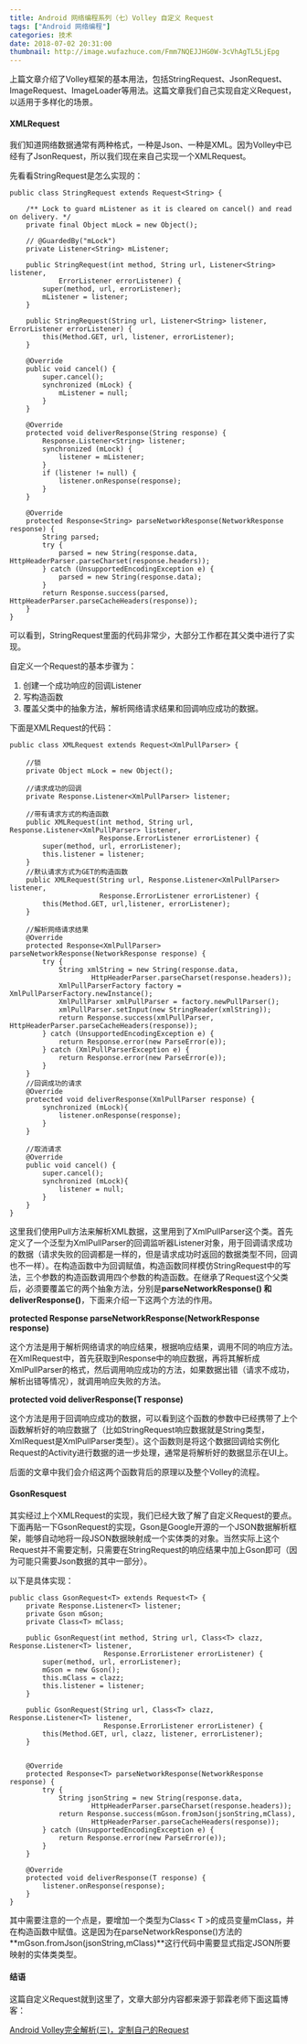 ```yaml
---
title: Android 网络编程系列（七）Volley 自定义 Request
tags: ["Android 网络编程"]
categories: 技术
date: 2018-07-02 20:31:00
thumbnail: http://image.wufazhuce.com/Fmm7NQEJJHG0W-3cVhAgTL5LjEpg
---
```


上篇文章介绍了Volley框架的基本用法，包括StringRequest、JsonRequest、ImageRequest、ImageLoader等用法。这篇文章我们自己实现自定义Request，以适用于多样化的场景。

#### XMLRequest

我们知道网络数据通常有两种格式，一种是Json、一种是XML。因为Volley中已经有了JsonRequest，所以我们现在来自己实现一个XMLRequest。

先看看StringRequest是怎么实现的：
```
public class StringRequest extends Request<String> {

    /** Lock to guard mListener as it is cleared on cancel() and read on delivery. */
    private final Object mLock = new Object();

    // @GuardedBy("mLock")
    private Listener<String> mListener;

    public StringRequest(int method, String url, Listener<String> listener,
            ErrorListener errorListener) {
        super(method, url, errorListener);
        mListener = listener;
    }

    public StringRequest(String url, Listener<String> listener, ErrorListener errorListener) {
        this(Method.GET, url, listener, errorListener);
    }

    @Override
    public void cancel() {
        super.cancel();
        synchronized (mLock) {
            mListener = null;
        }
    }

    @Override
    protected void deliverResponse(String response) {
        Response.Listener<String> listener;
        synchronized (mLock) {
            listener = mListener;
        }
        if (listener != null) {
            listener.onResponse(response);
        }
    }

    @Override
    protected Response<String> parseNetworkResponse(NetworkResponse response) {
        String parsed;
        try {
            parsed = new String(response.data, HttpHeaderParser.parseCharset(response.headers));
        } catch (UnsupportedEncodingException e) {
            parsed = new String(response.data);
        }
        return Response.success(parsed, HttpHeaderParser.parseCacheHeaders(response));
    }
}
```
可以看到，StringRequest里面的代码非常少，大部分工作都在其父类中进行了实现。

自定义一个Request的基本步骤为：
1. 创建一个成功响应的回调Listener
2. 写构造函数
3. 覆盖父类中的抽象方法，解析网络请求结果和回调响应成功的数据。

下面是XMLRequest的代码：

```
public class XMLRequest extends Request<XmlPullParser> {

    //锁
    private Object mLock = new Object();

    //请求成功的回调
    private Response.Listener<XmlPullParser> listener;

    //带有请求方式的构造函数
    public XMLRequest(int method, String url, Response.Listener<XmlPullParser> listener,
                      Response.ErrorListener errorListener) {
        super(method, url, errorListener);
        this.listener = listener;
    }
    //默认请求方式为GET的构造函数
    public XMLRequest(String url, Response.Listener<XmlPullParser> listener,
                      Response.ErrorListener errorListener) {
        this(Method.GET, url,listener, errorListener);
    }

    //解析网络请求结果
    @Override
    protected Response<XmlPullParser> parseNetworkResponse(NetworkResponse response) {
        try {
            String xmlString = new String(response.data,
                    HttpHeaderParser.parseCharset(response.headers));
            XmlPullParserFactory factory = XmlPullParserFactory.newInstance();
            XmlPullParser xmlPullParser = factory.newPullParser();
            xmlPullParser.setInput(new StringReader(xmlString));
            return Response.success(xmlPullParser, HttpHeaderParser.parseCacheHeaders(response));
        } catch (UnsupportedEncodingException e) {
            return Response.error(new ParseError(e));
        } catch (XmlPullParserException e) {
            return Response.error(new ParseError(e));
        }
    }
    //回调成功的请求
    @Override
    protected void deliverResponse(XmlPullParser response) {
        synchronized (mLock){
            listener.onResponse(response);
        }
    }

    //取消请求
    @Override
    public void cancel() {
        super.cancel();
        synchronized (mLock){
            listener = null;
        }
    }
}
```

这里我们使用Pull方法来解析XML数据，这里用到了XmlPullParser这个类。首先定义了一个泛型为XmlPullParser的回调监听器Listener对象，用于回调请求成功的数据（请求失败的回调都是一样的，但是请求成功时返回的数据类型不同，回调也不一样）。在构造函数中为回调赋值，构造函数同样模仿StringRequest中的写法，三个参数的构造函数调用四个参数的构造函数。在继承了Request这个父类后，必须要覆盖它的两个抽象方法，分别是**parseNetworkResponse() **和**deliverResponse()**，下面来介绍一下这两个方法的作用。

**protected Response<T> parseNetworkResponse(NetworkResponse response)**

这个方法是用于解析网络请求的响应结果，根据响应结果，调用不同的响应方法。在XmlRequest中，首先获取到Response中的响应数据，再将其解析成XmlPullParser的格式，然后调用响应成功的方法，如果数据出错（请求不成功，解析出错等情况），就调用响应失败的方法。

**protected void deliverResponse(T response)**

这个方法是用于回调响应成功的数据，可以看到这个函数的参数中已经携带了上个函数解析好的响应数据了（比如StringRequest响应数据就是String类型，XmlRequest是XmlPullParser类型）。这个函数则是将这个数据回调给实例化Request的Activity进行数据的进一步处理，通常是将解析好的数据显示在UI上。

后面的文章中我们会介绍这两个函数背后的原理以及整个Volley的流程。

#### GsonResquest

其实经过上个XMLRequest的实现，我们已经大致了解了自定义Request的要点。下面再贴一下GsonRequest的实现，Gson是Google开源的一个JSON数据解析框架，能够自动地将一段JSON数据映射成一个实体类的对象。当然实际上这个Request并不需要定制，只需要在StringRequest的响应结果中加上Gson即可（因为可能只需要Json数据的其中一部分）。

以下是具体实现：

```
public class GsonRequest<T> extends Request<T> {
    private Response.Listener<T> listener;
    private Gson mGson;
    private Class<T> mClass;

    public GsonRequest(int method, String url, Class<T> clazz, Response.Listener<T> listener,
                       Response.ErrorListener errorListener) {
        super(method, url, errorListener);
        mGson = new Gson();
        this.mClass = clazz;
        this.listener = listener;
    }

    public GsonRequest(String url, Class<T> clazz, Response.Listener<T> listener,
                       Response.ErrorListener errorListener) {
        this(Method.GET, url, clazz, listener, errorListener);
    }


    @Override
    protected Response<T> parseNetworkResponse(NetworkResponse response) {
        try {
            String jsonString = new String(response.data,
                    HttpHeaderParser.parseCharset(response.headers));
            return Response.success(mGson.fromJson(jsonString,mClass),
                    HttpHeaderParser.parseCacheHeaders(response));
        } catch (UnsupportedEncodingException e) {
            return Response.error(new ParseError(e));
        }
    }

    @Override
    protected void deliverResponse(T response) {
        listener.onResponse(response);
    }
}
```

其中需要注意的一个点是，要增加一个类型为Class< T >的成员变量mClass，并在构造函数中赋值。这是因为在parseNetworkResponse()方法的**mGson.fromJson(jsonString,mClass)**这行代码中需要显式指定JSON所要映射的实体类类型。

#### 结语

这篇自定义Request就到这里了，文章大部分内容都来源于郭霖老师下面这篇博客：

[Android Volley完全解析(三)，定制自己的Request](http://blog.csdn.net/guolin_blog/article/details/17612763)
